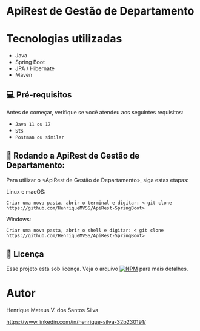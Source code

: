 # ApiRest de Gestão de Departamento

# Tecnologias utilizadas

- Java
- Spring Boot
- JPA / Hibernate
- Maven

## 💻 Pré-requisitos

Antes de começar, verifique se você atendeu aos seguintes requisitos:

* `Java 11 ou 17`
* `Sts`
* `Postman ou similar`

## 🚀 Rodando a ApiRest de Gestão de Departamento:

Para utilizar o <ApiRest de Gestão de Departamento>, siga estas etapas:

Linux e macOS:
```
Criar uma nova pasta, abrir o terminal e digitar: < git clone https://github.com/HenriqueMVSS/ApiRest-SpringBoot>
```

Windows:
```
Criar uma nova pasta, abrir o shell e digitar: < git clone https://github.com/HenriqueMVSS/ApiRest-SpringBoot>
``` 

## 📝 Licença

Esse projeto está sob licença. Veja o arquivo [![NPM](https://img.shields.io/npm/l/react)](https://github.com/HenriqueMVSS/ApiRest-SpringBoot/blob/main/LICENSE)  para mais detalhes.

# Autor

Henrique Mateus V. dos Santos Silva

https://www.linkedin.com/in/henrique-silva-32b230191/
